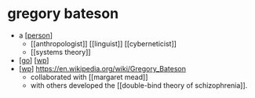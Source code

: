 # gregory bateson

- a [[person]]
  - [[anthropologist]] [[linguist]] [[cyberneticist]]
  - [[systems theory]]
- [[go]] [[wp]]
- [[wp]] https://en.wikipedia.org/wiki/Gregory_Bateson
  - collaborated with [[margaret mead]]
  - with others developed the [[double-bind theory of schizophrenia]]. 



[//begin]: # "Autogenerated link references for markdown compatibility"
[person]: person "Person"
[go]: go "Go"
[wp]: wp "Wp"
[//end]: # "Autogenerated link references"
